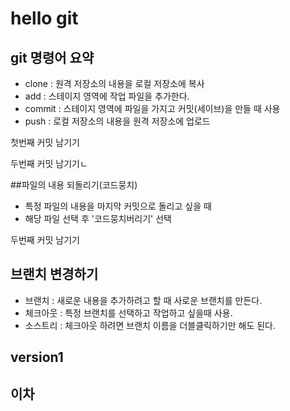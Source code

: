 # hello git
## git 명령어 요약

- clone : 원격 저장소의 내용을 로컬 저장소에 복사
- add : 스테이지 영역에 작업 파일을 추가한다.
- commit : 스테이지 영역에 파일을 가지고 커밋(세이브)을 만들 때 사용
- push : 로컬 저장소의 내용을 원격 저장소에 업로드

첫번째 커밋 남기기

두번째 커밋 남기기ㄴ


##파일의 내용 되돌리기(코드뭉치)
- 특정 파일의 내용을 마지막 커밋으로 돌리고 싶을 때
- 해당 파일 선택 후 '코드뭉치버리기' 선택

두번째 커밋 남기기

## 브랜치 변경하기
- 브랜치 : 새로운 내용을 추가하려고 할 때 사로운 브랜치를 만든다.
- 체크아웃 : 특정 브랜치를 선택하고 작업하고 싶을때 사용.
- 소스트리 : 체크아웃 하려면 브랜치 이름을 더블클릭하기만 해도 된다.


## version1

## 이차